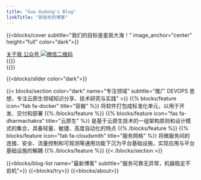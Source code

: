 ```yaml
---
title: "Guo Xudong's Blog"
linkTitle: "郭旭东的博客"
---
```


{{<blocks/cover subtitle="我们的目标是星辰大海！" image_anchor="center" height="full" color="dark">}}
<div class="mx-auto">
  <a class="button button-glow button-rounded button-caution" href='#about'>
		关于我<i class="fas fa-arrow-alt-circle-right ml-2"></i>
	</a>
	<a class="button button-glow button-rounded button-action mr-3 mb-4 social weixin" href=#>
		公众号 <i class="fab fa-weixin ml-2 "></i>
    <img class="qrcode" src="/img/qrcode_no.jpg" alt="微信二维码">
	</a>
  <div class="mx-auto mt-5">
    {{<blocks/link-down color="light" id="slider">}}
  </div>
</div>
{{</blocks/cover>}}

{{<blocks/slider color="dark">}}

{{< blocks/section color="dark" name="专注领域" subtitle="推广 DEVOPS 思想，专注云原生领域知识分享、技术研究与实践" >}}
{{% blocks/feature icon="fab fa-docker" title="容器" %}}
将软件打包成标准化单元，以用于开发、交付和部署
{{% /blocks/feature %}}
{{% blocks/feature icon="fas fa-dharmachakra" title="云原生" %}}
是基于云原生技术的一组架构原则和设计模式的集合，具备轻量、敏捷、高度自动化的特点
{{% /blocks/feature %}}
{{% blocks/feature icon="fab fa-cloudsmith" title="服务网格" %}}
将微服务间的连接、安全、流量控制和可观测等通用功能下沉为平台基础设施，实现应用与平台基础设施的解耦
{{% /blocks/feature %}}
{{< /blocks/section >}}

{{<blocks/blog-list name="最新博客" subtitle="服务可靠无异常，机器稳定不宕机">}}
{{<blocks/try>}}
{{<blocks/about>}}

